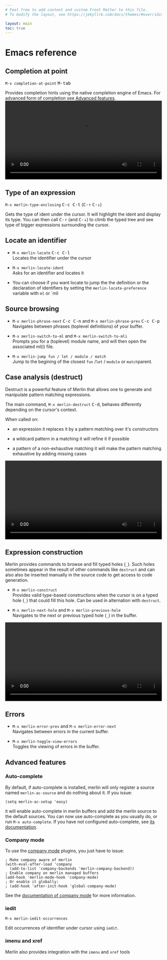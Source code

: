 ```yaml
---
# Feel free to add content and custom Front Matter to this file.
# To modify the layout, see https://jekyllrb.com/docs/themes/#overriding-theme-defaults

layout: main
toc: true
---
```

# Emacs reference
## Completion at point

`M-x completion-at-point` <kbd>M-tab</kbd>

Provides completion hints using the native completion engine of Emacs.
For advanced form of completion see [Advanced features](#advanced-features).
<video autoplay loop width="100%">
  <source src="completion-at-point.mp4" type="video/mp4">
</video>

## Type of an expression

`M-x merlin-type-enclosing` <kbd>C-c C-t</kbd> (<kbd>C-↑</kbd> <kbd>C-↓</kbd>)

Gets the type of ident under the cursor. It will highlight the ident and display
its type. You can then call <kbd>C-↑</kbd> (and <kbd>C-↓</kbd>) to
climb the typed tree and see type of bigger expressions surrounding the cursor.

## Locate an identifier

- `M-x merlin-locate` <kbd>C-c C-l</kbd> \
Locates the identifier under the cursor

- `M-x merlin-locate-ident` \
Asks for an identifier and locates it

- You can choose if you want locate to jump the the definition or the
  declaration  of identifiers by setting the `merlin-locate-preference` variable
  with `ml` or `mli


## Source browsing

- `M-x merlin-phrase-next` <kbd>C-c C-n</kbd> and
`M-x merlin-phrase-prev` <kbd>C-c C-p</kbd> \
Navigates between phrases (toplevel definitions) of your buffer.

- `M-x merlin-switch-to-ml` and `M-x merlin-switch-to-mli` \
Prompts you for a (toplevel) module name, and will then open the associated ml(i) file.

- `M-x merlin-jump fun / let / module / match` \
Jump to the begining of the closest `fun` /`let` / `module` or `match`parent.

## Case analysis (destruct)

Destruct is a powerful feature of Merlin that allows one to generate and
manipulate pattern matching expressions.

The main command, `M-x merlin-destruct` <kbd>C-d</kbd>, behaves differently
depending on the cursor's context.

When called on:
- an expression it replaces it by a pattern matching over it's constructors

- a wildcard pattern in a matching it will refine it if possible

- a pattern of a non-exhaustive matching it will make the pattern matching
  exhaustive by adding missing cases

<video autoplay loop width="100%">
  <source src="destruct.mp4" type="video/mp4">
</video>

## Expression construction

Merlin provides commands to browse and fill typed holes (`_`). Such holes
sometimes appear in the result of other commands like `destruct` and can also
also be inserted manually in the source code to get access to code generation.

- `M-x merlin-construct` \
Provides valid type-based constructions when the cursor is on a typed hole (`_`) that
could fill this hole. Can be used in alternation with `destruct`.

- `M-x merlin-next-hole` and `M-x merlin-previous-hole` \
Navigates to the next or previous typed hole (`_`) in the buffer.

<video autoplay loop width="100%">
  <source src="construct.mp4" type="video/mp4">
</video>

## Errors

- `M-x merlin-error-prev` and `M-x merlin-error-next` \
Navigates between errors in the current buffer.

- `M-x merlin-toggle-view-errors` \
Toggles the viewing of errors in the buffer.

## Advanced features

### Auto-complete

By default, if auto-complete is installed, merlin will only register a source
named `merlin-ac-source` and do nothing about it. If you issue:

```
(setq merlin-ac-setup 'easy)
```

it will enable auto-complete in merlin buffers and add the merlin source to the
default sources. You can now use auto-complete as you usually do, or run `M-x auto-complete`.
If you have not configured auto-complete, see [its documentation](https://github.com/auto-complete/auto-complete).

### Company mode

To use the [company mode](http://company-mode.github.io/) plugins, you just have
to issue:

```
; Make company aware of merlin
(with-eval-after-load 'company
  (add-to-list 'company-backends 'merlin-company-backend))
; Enable company on merlin managed buffers
(add-hook 'merlin-mode-hook 'company-mode)
; Or enable it globally:
; (add-hook 'after-init-hook 'global-company-mode)
```

See the [documentation of company mode](https://company-mode.github.io/) for more information.

### iedit

`M-x merlin-iedit-occurrences`

Edit occurrences of identifier under cursor using `iedit`.

### imenu and xref

Merlin also provides integration with the `imenu` and `xref` tools
